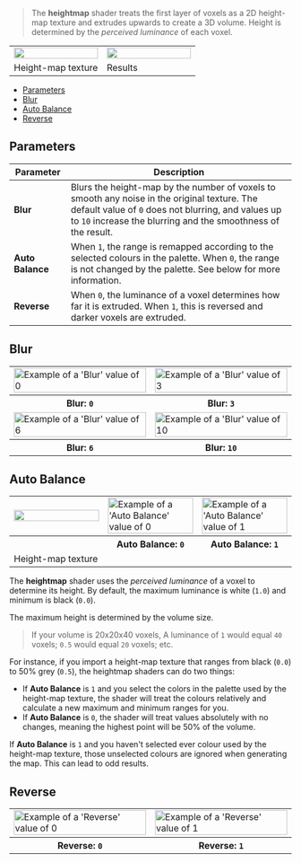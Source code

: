 > The **heightmap** shader treats the first layer of voxels as a 2D height-map texture and extrudes upwards to create a 3D volume. Height is determined by the _perceived luminance_ of each voxel.

<!-- SAMPLE heightmap usage 2 -->
<table>
	<tr>
		<td width="50%"><img width="100%" src="https://s3.amazonaws.com/misc.lachlanmcdonald.com/magicavoxel-shaders/TODO/heightmap-base.png" alt=""></td>
		<td width="50%"><img width="100%" src="https://s3.amazonaws.com/misc.lachlanmcdonald.com/magicavoxel-shaders/TODO/heightmap-blur-0.png" alt=""></td>
	</tr>
	<tr>
		<td valign="top">Height-map texture</td>
		<td valign="top">Results</td>
	</tr>
</table>
<!-- END -->

<!-- TOC -->
- [Parameters](#parameters)
- [Blur](#blur)
- [Auto Balance](#auto-balance)
- [Reverse](#reverse)

## Parameters

Parameter | Description
--------- | -----------
**Blur** | Blurs the height-map by the number of voxels to smooth any noise in the original texture. The default value of `0` does not blurring, and values up to `10` increase the blurring and the smoothness of the result.
**Auto Balance** | When `1`, the range is remapped according to the selected colours in the palette. When `0`, the range is not changed by the palette. See below for more information.
**Reverse** | When `0`, the luminance of a voxel determines how far it is extruded. When `1`, this is reversed and darker voxels are extruded.

## Blur

<!-- SAMPLE heightmap blur 2 -->
<table>
	<tr>
		<td width="50%"><img width="100%" src="https://s3.amazonaws.com/misc.lachlanmcdonald.com/magicavoxel-shaders/TODO/heightmap-blur-0.png" alt="Example of a 'Blur' value of 0"></td>
		<td width="50%"><img width="100%" src="https://s3.amazonaws.com/misc.lachlanmcdonald.com/magicavoxel-shaders/TODO/heightmap-blur-3.png" alt="Example of a 'Blur' value of 3"></td>
	</tr>
	<tr>
		<th>Blur: <code>0</code></th>
		<th>Blur: <code>3</code></th>
	</tr>
	<tr>
		<td width="50%"><img width="100%" src="https://s3.amazonaws.com/misc.lachlanmcdonald.com/magicavoxel-shaders/TODO/heightmap-blur-6.png" alt="Example of a 'Blur' value of 6"></td>
		<td width="50%"><img width="100%" src="https://s3.amazonaws.com/misc.lachlanmcdonald.com/magicavoxel-shaders/TODO/heightmap-blur-10.png" alt="Example of a 'Blur' value of 10"></td>
	</tr>
	<tr>
		<th>Blur: <code>6</code></th>
		<th>Blur: <code>10</code></th>
	</tr>
</table>
<!-- END -->

## Auto Balance

<!-- SAMPLE heightmap autobalance 3 -->
<table>
	<tr>
		<td width="33.33%"><img width="100%" src="https://s3.amazonaws.com/misc.lachlanmcdonald.com/magicavoxel-shaders/TODO/heightmap-autobalance.png" alt=""></td>
		<td width="33.33%"><img width="100%" src="https://s3.amazonaws.com/misc.lachlanmcdonald.com/magicavoxel-shaders/TODO/heightmap-autobalance-0.png" alt="Example of a 'Auto Balance' value of 0"></td>
		<td width="33.33%"><img width="100%" src="https://s3.amazonaws.com/misc.lachlanmcdonald.com/magicavoxel-shaders/TODO/heightmap-autobalance-1.png" alt="Example of a 'Auto Balance' value of 1"></td>
	</tr>
	<tr>
		<th></th>
		<th>Auto Balance: <code>0</code></th>
		<th>Auto Balance: <code>1</code></th>
	</tr>
	<tr>
		<td valign="top">Height-map texture</td>
		<td valign="top"></td>
		<td valign="top"></td>
	</tr>
</table>
<!-- END -->

The **heightmap** shader uses the _perceived luminance_ of a voxel to determine its height. By default, the maximum luminance is white (`1.0`) and minimum is black (`0.0`).

 The maximum height is determined by the volume size. 

> If your volume is 20x20x40 voxels, A luminance of `1` would equal `40` voxels; `0.5` would equal `20` voxels; etc.

For instance, if you import a height-map texture that ranges from black (`0.0`) to 50% grey (`0.5`), the heightmap shaders can do two things:

- If **Auto Balance** is `1` and you select the colors in the palette used by the height-map texture, the shader will treat the colours relatively and calculate a new maximum and minimum ranges for you.
- If **Auto Balance** is `0`, the shader will treat values absolutely with no changes, meaning the highest point will be 50% of the volume.

If **Auto Balance** is `1` and you haven't selected ever colour used by the height-map texture, those unselected colours are ignored when generating the map. This can lead to odd results.

## Reverse

<!-- SAMPLE heightmap reverse 2 -->
<table>
	<tr>
		<td width="50%"><img width="100%" src="https://s3.amazonaws.com/misc.lachlanmcdonald.com/magicavoxel-shaders/TODO/heightmap-reverse0.png" alt="Example of a 'Reverse' value of 0"></td>
		<td width="50%"><img width="100%" src="https://s3.amazonaws.com/misc.lachlanmcdonald.com/magicavoxel-shaders/TODO/heightmap-reverse1.png" alt="Example of a 'Reverse' value of 1"></td>
	</tr>
	<tr>
		<th>Reverse: <code>0</code></th>
		<th>Reverse: <code>1</code></th>
	</tr>
</table>
<!-- END -->
